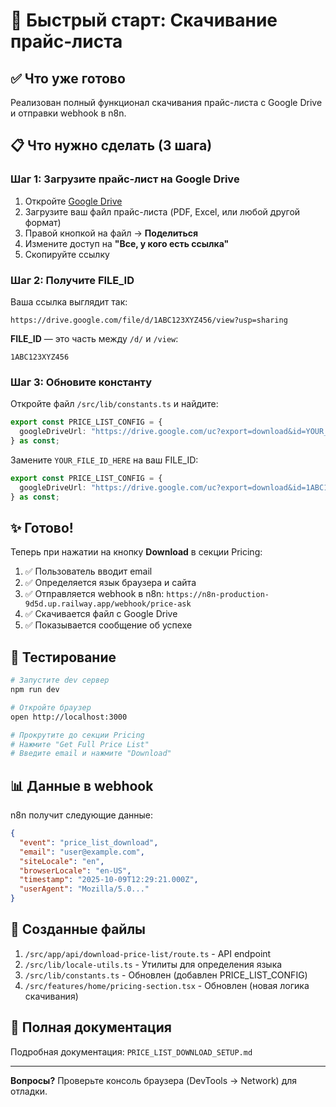 # 🚀 Быстрый старт: Скачивание прайс-листа

## ✅ Что уже готово

Реализован полный функционал скачивания прайс-листа с Google Drive и отправки webhook в n8n.

## 📋 Что нужно сделать (3 шага)

### Шаг 1: Загрузите прайс-лист на Google Drive

1. Откройте [Google Drive](https://drive.google.com)
2. Загрузите ваш файл прайс-листа (PDF, Excel, или любой другой формат)
3. Правой кнопкой на файл → **Поделиться**
4. Измените доступ на **"Все, у кого есть ссылка"**
5. Скопируйте ссылку

### Шаг 2: Получите FILE_ID

Ваша ссылка выглядит так:
```
https://drive.google.com/file/d/1ABC123XYZ456/view?usp=sharing
```

**FILE_ID** — это часть между `/d/` и `/view`:
```
1ABC123XYZ456
```

### Шаг 3: Обновите константу

Откройте файл `/src/lib/constants.ts` и найдите:

```typescript
export const PRICE_LIST_CONFIG = {
  googleDriveUrl: "https://drive.google.com/uc?export=download&id=YOUR_FILE_ID_HERE",
} as const;
```

Замените `YOUR_FILE_ID_HERE` на ваш FILE_ID:

```typescript
export const PRICE_LIST_CONFIG = {
  googleDriveUrl: "https://drive.google.com/uc?export=download&id=1ABC123XYZ456",
} as const;
```

## ✨ Готово!

Теперь при нажатии на кнопку **Download** в секции Pricing:

1. ✅ Пользователь вводит email
2. ✅ Определяется язык браузера и сайта
3. ✅ Отправляется webhook в n8n: `https://n8n-production-9d5d.up.railway.app/webhook/price-ask`
4. ✅ Скачивается файл с Google Drive
5. ✅ Показывается сообщение об успехе

## 🧪 Тестирование

```bash
# Запустите dev сервер
npm run dev

# Откройте браузер
open http://localhost:3000

# Прокрутите до секции Pricing
# Нажмите "Get Full Price List"
# Введите email и нажмите "Download"
```

## 📊 Данные в webhook

n8n получит следующие данные:

```json
{
  "event": "price_list_download",
  "email": "user@example.com",
  "siteLocale": "en",
  "browserLocale": "en-US",
  "timestamp": "2025-10-09T12:29:21.000Z",
  "userAgent": "Mozilla/5.0..."
}
```

## 📁 Созданные файлы

1. `/src/app/api/download-price-list/route.ts` - API endpoint
2. `/src/lib/locale-utils.ts` - Утилиты для определения языка
3. `/src/lib/constants.ts` - Обновлен (добавлен PRICE_LIST_CONFIG)
4. `/src/features/home/pricing-section.tsx` - Обновлен (новая логика скачивания)

## 🔗 Полная документация

Подробная документация: `PRICE_LIST_DOWNLOAD_SETUP.md`

---

**Вопросы?** Проверьте консоль браузера (DevTools → Network) для отладки.
